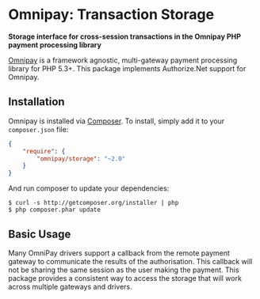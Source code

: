 # Omnipay: Transaction Storage

**Storage interface for cross-session transactions in the Omnipay PHP payment processing library**

[Omnipay](https://github.com/thephpleague/omnipay) is a framework agnostic, multi-gateway payment
processing library for PHP 5.3+. This package implements Authorize.Net support for Omnipay.

## Installation

Omnipay is installed via [Composer](http://getcomposer.org/). To install, simply add it
to your `composer.json` file:

```json
{
    "require": {
        "omnipay/storage": "~2.0"
    }
}
```

And run composer to update your dependencies:

    $ curl -s http://getcomposer.org/installer | php
    $ php composer.phar update

## Basic Usage

Many OmniPay drivers support a callback from the remote payment gateway to communicate
the results of the authorisation. This callback will not be sharing the same session as
the user making the payment. This package provides a consistent way to access the
storage that will work across multiple gateways and drivers.

